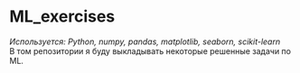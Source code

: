 # ML_exercises
*Используется: Python, numpy, pandas, matplotlib, seaborn, scikit-learn*<br />
В том репозитории я буду выкладывать некоторые решенные задачи по ML. 
